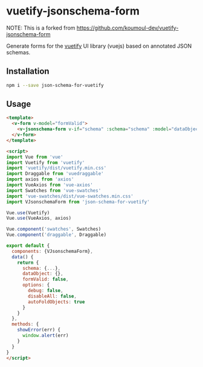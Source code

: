 # vuetify-jsonschema-form
NOTE:
This is a forked from https://github.com/koumoul-dev/vuetify-jsonschema-form

Generate forms for the [vuetify](https://vuetifyjs.com/en/) UI library (vuejs) based on annotated JSON schemas.


## Installation

```bash
npm i --save json-schema-for-vuetify
```

## Usage

```html
<template>
  <v-form v-model="formValid">
    <v-jsonschema-form v-if="schema" :schema="schema" :model="dataObject" :options="options" @error="showError" />
  </v-form>
</template>

<script>
import Vue from 'vue'
import Vuetify from 'vuetify'
import 'vuetify/dist/vuetify.min.css'
import Draggable from 'vuedraggable'
import axios from 'axios'
import VueAxios from 'vue-axios'
import Swatches from 'vue-swatches'
import 'vue-swatches/dist/vue-swatches.min.css'
import VJsonschemaForm from 'json-schema-for-vuetify'

Vue.use(Vuetify)
Vue.use(VueAxios, axios)

Vue.component('swatches', Swatches)
Vue.component('draggable', Draggable)

export default {
  components: {VJsonschemaForm},
  data() {
    return {
      schema: {...},
      dataObject: {},
      formValid: false,
      options: {
        debug: false,
        disableAll: false,
        autoFoldObjects: true
      }
    }
  },
  methods: {
    showError(err) {
      window.alert(err)
    }
  }
}
</script>
```
